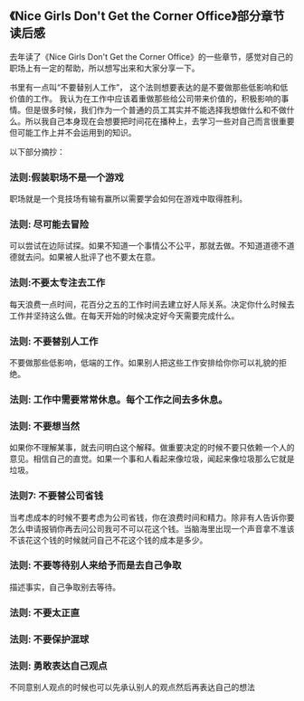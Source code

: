 ## 《Nice Girls Don't Get the Corner Office》部分章节读后感

去年读了《Nice Girls Don't Get the Corner Office》的一些章节，感觉对自己的职场上有一定的帮助，所以想写出来和大家分享一下。

书里有一点叫“不要替别人工作”， 这个法则想要表达的是不要做那些低影响和低价值的工作。  我认为在工作中应该着重做那些给公司带来价值的，积极影响的事情。但是很多时候，我们作为一个普通的员工其实并不能选择我想做什么和不做什么。所以我自己本身现在会想要把时间花在播种上，去学习一些对自己而言很重要但可能工作上并不会运用到的知识。

以下部分摘抄：

### 法则:假装职场不是一个游戏

职场就是一个竞技场有输有赢所以需要学会如何在游戏中取得胜利。

### 法则: 尽可能去冒险

可以尝试在边际试探。如果不知道一个事情公不公平，那就去做。不知道道德不道德就去问。如果被人批评了也不要太在意。

### 法则:不要太专注去工作

每天浪费一点时间，花百分之五的工作时间去建立好人际关系。决定你什么时候去工作并坚持这么做。在每天开始的时候决定好今天需要完成什么。

### 法则: 不要替别人工作

不要做那些低影响，低端的工作。如果别人把这些工作安排给你你可以礼貌的拒绝。

### 法则: 工作中需要常常休息。每个工作之间去多休息。

### 法则: 不要想当然

如果你不理解某事，就去问明白这个解释。做重要决定的时候不要只依赖一个人的意见。相信自己的直觉。如果一个事和人看起来像垃圾，闻起来像垃圾那么它就是垃圾。

### 法则7: 不要替公司省钱

当考虑成本的时候不要考虑为公司省钱，你在浪费时间和精力。除非有人告诉你要怎么申请报销你再去问公司我可不可以花这个钱。当脑海里出现一个声音拿不准该不该花这个钱的时候就问自己不花这个钱的成本是多少。

### 法则: 不要等待别人来给予而是去自己争取

描述事实，自己争取别去等待。

### 法则: 不要太正直

### 法则: 不要保护混球

### 法则: 勇敢表达自己观点

不同意别人观点的时候也可以先承认别人的观点然后再表达自己的想法